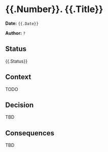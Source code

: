 # {{.Number}}. {{.Title}}

**Date:** `{{.Date}}`

**Author:** `?`

## Status

{{.Status}}

## Context

TODO

## Decision

TBD

## Consequences

TBD
